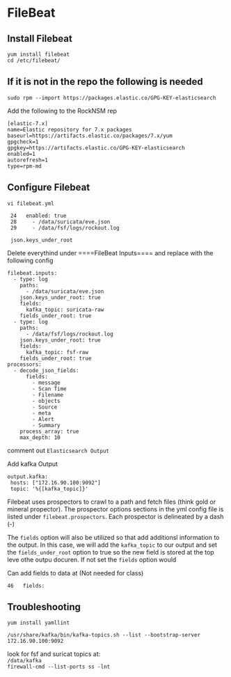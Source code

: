 # FileBeat

## Install Filebeat
`yum install filebeat`  
`cd /etc/filebeat/`  

## If it is not in the repo the following is needed
```
sudo rpm --import https://packages.elastic.co/GPG-KEY-elasticsearch
```

Add the following to the RockNSM rep
```
[elastic-7.x]
name=Elastic repository for 7.x packages
baseurl=https://artifacts.elastic.co/packages/7.x/yum
gpgcheck=1
gpgkey=https://artifacts.elastic.co/GPG-KEY-elasticsearch
enabled=1
autorefresh=1
type=rpm-md
```

## Configure Filebeat
`vi filebeat.yml`  

```
 24   enabled: true
 28     - /data/suricata/eve.json  
 29     - /data/fsf/logs/rockout.log

 json.keys_under_root
```
Delete everythind under ====FileBeat Inputs==== and replace with the following config  
```
filebeat.inputs:
  - type: log
    paths:
      - /data/suricata/eve.json
    json.keys_under_root: true
    fields:
      kafka_topic: suricata-raw
    fields_under_root: true
  - type: log
    paths:
      - /data/fsf/logs/rockout.log
    json.keys_under_root: true
    fields:
      kafka_topic: fsf-raw
    fields_under_root: true
processors:
  - decode_json_fields:
      fields:
        - message
        - Scan Time
        - Filename
        - objects
        - Source
        - meta
        - Alert
        - Summary
    process_array: true
    max_depth: 10
 ```

 comment out 
 `Elasticsearch Output`

 Add kafka Output
 ```
 output.kafka:
  hosts: ["172.16.90.100:9092"]
  topic: '%{[kafka_topic]}'

 ```

 Filebeat uses prospectors to crawl to a path and fetch files (think gold or mineral propector). The prospector options sections in the yml config file is listed under `filebeat.prospectors`. Each prospector is delineated by a dash (-)

 The `fields` option will also be utilized so that add additionsl information to the output. In this case, we will add the `kafka_topic` to our output and set the `fields_under_root` option to true so the new field is stored at the top leve othe outpu docuren. If not set the `fields` option would 

 Can add fields to data at (Not needed for class)
 ```
 46   fields:
 ```

 ## Troubleshooting
 ```
 yum install yamllint

/usr/share/kafka/bin/kafka-topics.sh --list --bootstrap-server 172.16.90.100:9092
 ```

 look for fsf and suricat topics at:  
 `/data/kafka`  
 `firewall-cmd --list-ports
 ss -lnt`
